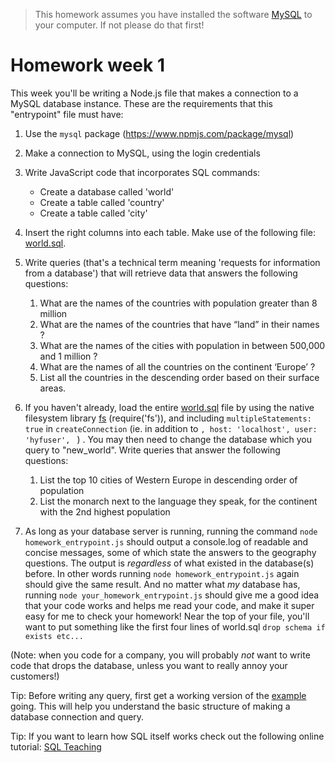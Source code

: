 > This homework assumes you have installed the software [MySQL](https://dev.mysql.com/downloads/mysql/) to your computer. If not please do that first!

# Homework week 1

This week you'll be writing a Node.js file that makes a connection to a MySQL database instance. These are the requirements that this "entrypoint" file must have:

1. Use the `mysql` package (https://www.npmjs.com/package/mysql)
2. Make a connection to MySQL, using the login credentials
3. Write JavaScript code that incorporates SQL commands:
    - Create a database called 'world'
    - Create a table called 'country'
    - Create a table called 'city'
4. Insert the right columns into each table. Make use of the following file: [world.sql](./databases/world.sql).
5. Write queries (that's a technical term meaning 'requests for information from a database') that will retrieve data that answers the following questions:
    1. What are the names of the countries with population greater than 8 million
    2. What are the names of the countries that have “land” in their names ?
    3. What are the names of the cities with population in between 500,000 and 1 million ?
    4. What are the names of all the countries on the continent ‘Europe’ ?
    5. List all the countries in the descending order based on their surface areas.


6. If you haven't already, load the entire [world.sql](https://github.com/HackYourFuture/databases/blob/master/Week1/databases/world.sql) file by using the native filesystem library [fs](https://nodejs.org/docs/latest-v8.x/api/fs.html) (require('fs')), 
and including `multipleStatements: true` in `createConnection`
(ie. in addition to   `, host: 'localhost', user: 'hyfuser', ` ) .
You may then need to change the database which you query to "new_world".  Write queries that answer the following questions:
    1. List the top 10 cities of Western Europe in descending order of population
    3. List the monarch next to the language they speak, for the continent with the 2nd highest population

7. As long as your database server is running, running the command `node homework_entrypoint.js` should output a console.log of readable and concise messages, some of which state the answers to the geography questions. The output is *regardless* of what existed in the database(s) before. In other words running `node homework_entrypoint.js` again should give the same result. And no matter what *my* database has, running `node your_homework_entrypoint.js` should give me a good idea that your code works and helps me read your code, and make it super easy for me to check your homework! Near the top of your file, you'll want to put something like the first four lines of world.sql  `drop schema if exists etc...` 

(Note: when you code for a company, you will probably *not* want to write code that drops the database, unless you want to really annoy your customers!) 

Tip: Before writing any query, first get a working version of the [example](https://www.npmjs.com/package/mysql#introduction) going. This will help you understand the basic structure of making a database connection and query.

Tip: If you want to learn how SQL itself works check out the following online tutorial: [SQL Teaching](https://www.sqlteaching.com/)
